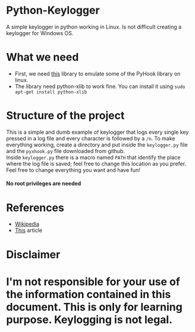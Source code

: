 # Python-Keylogger
<p>A simple keylogger in python working in Linux. Is not difficult creating a keylogger for Windows OS.</p>
<h1>What we need</h1>
<ul>
  <li>First, we need <a href="https://github.com/JeffHoogland/pyxhook/blob/master/pyxhook.py">this</a> library to emulate some of the PyHook library on linux.</li>
  <li>The library need python-xlib to work fine. You can install it using <code>sudo apt-get install python-xlib</code></li>
</ul>
<h1>Structure of the project</h1>
<p>This is a simple and dumb example of keylogger that logs every single key pressed in a log file and every character is followed by a <code>/n</code>. To make everything working, create a directory and put inside the <code>keylogger.py</code> file and the <code>pyxhook.py</code> file downloaded from github.<br>Inside <code>keylogger.py</code> there is a macro named <code>PATH</code> that identify the place where the log file is saved; feel free to change this location as you prefer. Feel free to change everything you want and have fun! <h4>No root privileges are needed</h4></p>
<h1>References</h1>
<ul>
  <li><a href="https://en.wikipedia.org/wiki/Keystroke_logging">Wikipedia</a></li>
  <li><a href="https://www.geeksforgeeks.org/design-a-keylogger-in-python/">This</a> article</li>
</ul>

<h1>Disclaimer<h1>
  <p>I'm not responsible for your use of the information contained in this document. This is only for learning purpose. Keylogging is not legal.</p>
